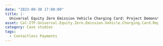 ```yaml
---
date: "2023-09-30 17:00:00"
title: |-
  Universal Equity Zero Emission Vehicle Charging Card: Project Demonstration Report
asset: Cal-ITP.Universal.Equity.Zero.Emission.Vehicle.Charging.Card.Report.pdf
category: Case studies
tags:
  - Contactless Payments
---
```

